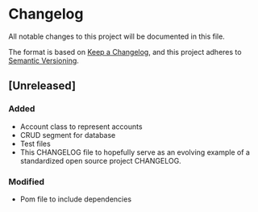 # Changelog
All notable changes to this project will be documented in this file.

The format is based on [Keep a Changelog](https://keepachangelog.com/en/1.0.0/),
and this project adheres to [Semantic Versioning](https://semver.org/spec/v2.0.0.html).

## [Unreleased]
### Added
- Account class to represent accounts
- CRUD segment for database
- Test files
- This CHANGELOG file to hopefully serve as an evolving example of a
  standardized open source project CHANGELOG.
### Modified
- Pom file to include dependencies